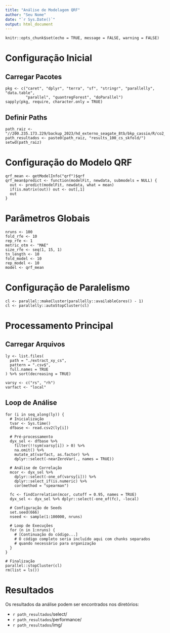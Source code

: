 ```yaml
---
title: "Análise de Modelagem QRF"
author: "Seu Nome"
date: "`r Sys.Date()`"
output: html_document
---
```


```{r setup, include=FALSE}
knitr::opts_chunk$set(echo = TRUE, message = FALSE, warning = FALSE)
```

# Configuração Inicial

## Carregar Pacotes
```{r packages}
pkg <- c("caret", "dplyr", "terra", "sf", "stringr", "parallelly", "data.table",
         "parallel", "quantregForest", "doParallel")
sapply(pkg, require, character.only = TRUE)
```

## Definir Paths
```{r paths}
path_raiz <- "//200.235.173.229/backup_2023/hd_externo_seagate_8tb/bkp_cassio/R/co2_pc_clara/"
path_resultados <- paste0(path_raiz, "results_100_cs_skfold/")
setwd(path_raiz)
```

# Configuração do Modelo QRF
```{r model_config}
qrf_mean <- getModelInfo("qrf")$qrf
qrf_mean$predict <- function(modelFit, newdata, submodels = NULL) {
  out <- predict(modelFit, newdata, what = mean)
  if(is.matrix(out)) out <- out[,1]
  out
}
```

# Parâmetros Globais
```{r params}
nruns <- 100
fold_rfe <- 10
rep_rfe <- 1
metric_otm <- "MAE"
size_rfe <- seq(1, 15, 1)
tn_length <- 10
fold_model <- 10
rep_model <- 10
model <- qrf_mean
```

# Configuração de Paralelismo
```{r parallel}
cl <- parallel::makeCluster(parallelly::availableCores() - 1)
cl <- parallelly::autoStopCluster(cl)
```

# Processamento Principal

## Carregar Arquivos
```{r load_files}
ly <- list.files(
  path = "./extract_xy_cs", 
  pattern = ".csv$",
  full.names = TRUE
) %>% sort(decreasing = TRUE)

varsy <- c("rs", "rh")
varfact <- "local"
```

## Loop de Análise
```{r main_loop, results='hide'}
for (i in seq_along(ly)) {
  # Inicialização
  tvar <- Sys.time()
  dfbase <- read.csv2(ly[i])
  
  # Pré-processamento
  dyx_sel <- dfbase %>%
    filter(!!sym(varsy[i]) > 0) %>%
    na.omit() %>%
    mutate_at(varfact, as.factor) %>%
    dplyr::select(-nearZeroVar(., names = TRUE))
  
  # Análise de Correlação
  mcor <- dyx_sel %>%
    dplyr::select(-one_of(varsy[i])) %>%
    dplyr::select_if(is.numeric) %>%
    cor(method = "spearman")
  
  fc <- findCorrelation(mcor, cutoff = 0.95, names = TRUE)
  dyx_sel <- dyx_sel %>% dplyr::select(-one_of(fc), -local)
  
  # Configuração de Seeds
  set.seed(666)
  nseed <- sample(1:100000, nruns)
  
  # Loop de Execuções
  for (n in 1:nruns) {
    # [Continuação do código...]
    # O código completo seria incluído aqui com chunks separados
    # quando necessário para organização
  }
}
```

```{r finalize, include=FALSE}
# Finalização
parallel::stopCluster(cl)
rm(list = ls())
```

# Resultados
Os resultados da análise podem ser encontrados nos diretórios:
- `r path_resultados`/select/
- `r path_resultados`/performance/
- `r path_resultados`/img/
